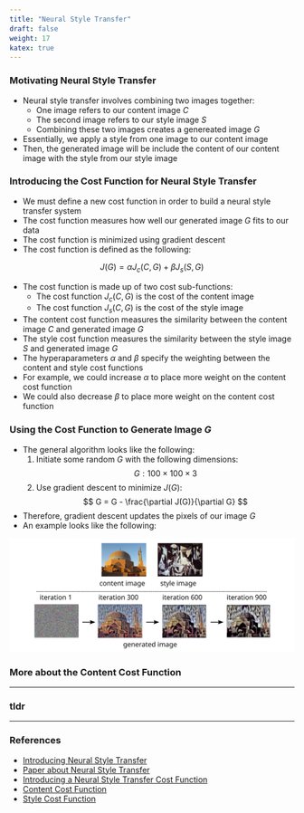 ```yaml
---
title: "Neural Style Transfer"
draft: false
weight: 17
katex: true
---
```


### Motivating Neural Style Transfer
- Neural style transfer involves combining two images together:
	- One image refers to our content image $C$
	- The second image refers to our style image $S$
	- Combining these two images creates a genereated image $G$
- Essentially, we apply a style from one image to our content image
- Then, the generated image will be include the content of our content image with the style from our style image 

### Introducing the Cost Function for Neural Style Transfer
- We must define a new cost function in order to build a neural style transfer system
- The cost function measures how well our generated image $G$ fits to our data
- The cost function is minimized using gradient descent
- The cost function is defined as the following:

$$
J(G) = \alpha J_{c}(C,G) + \beta J_{s}(S,G)
$$

- The cost function is made up of two cost sub-functions:
	- The cost function $J_{c}(C,G)$ is the cost of the content image
	- The cost function $J_{s}(C,G)$ is the cost of the style image
- The content cost function measures the similarity between the content image $C$ and generated image $G$
- The style cost function measures the similarity between the style image $S$ and generated image $G$
- The hyperaparameters $\alpha$ and $\beta$ specify the weighting between the content and style cost functions
- For example, we could increase $\alpha$ to place more weight on the content cost function
- We could also decrease $\beta$ to place more weight on the content cost function

### Using the Cost Function to Generate Image $G$
- The general algorithm looks like the following:
	1. Initiate some random $G$ with the following dimensions:
	$$
	G: 100 \times 100 \times 3
	$$
	2. Use gradient descent to minimize $J(G)$:
	$$
	G = G - \frac{\partial J(G)}{\partial G}
	$$
- Therefore, gradient descent updates the pixels of our image $G$
- An example looks like the following:

![costnst](../../../img/costnst.svg)

### More about the Content Cost Function

---

### tldr

---

### References
- [Introducing Neural Style Transfer](https://www.youtube.com/watch?v=R39tWYYKNcI&list=PLkDaE6sCZn6Gl29AoE31iwdVwSG-KnDzF&index=37)
- [Paper about Neural Style Transfer](https://arxiv.org/pdf/1508.06576.pdf)
- [Introducing a Neural Style Transfer Cost Function](https://www.youtube.com/watch?v=xY-DMAJpIP4&list=PLkDaE6sCZn6Gl29AoE31iwdVwSG-KnDzF&index=39)
- [Content Cost Function](https://www.youtube.com/watch?v=b1I5X3UfEYI&list=PLkDaE6sCZn6Gl29AoE31iwdVwSG-KnDzF&index=40)
- [Style Cost Function](https://www.youtube.com/watch?v=QgkLfjfGul8&list=PLkDaE6sCZn6Gl29AoE31iwdVwSG-KnDzF&index=41)
